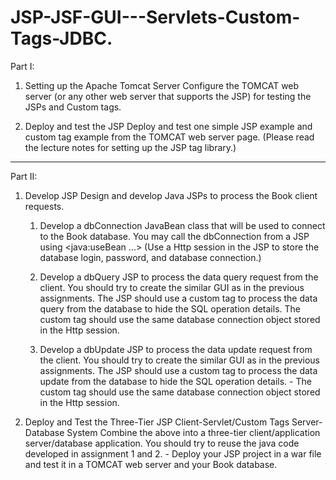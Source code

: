 # JSP-JSF-GUI---Servlets-Custom-Tags-JDBC.

Part I:  
1. Setting up the Apache Tomcat Server  Configure the TOMCAT web server (or any other web server that supports the JSP) for testing the JSPs and Custom tags.  

2. Deploy and test the JSP  Deploy and test one simple JSP example and custom tag example from the TOMCAT web server page.  (Please read the lecture notes for setting up the JSP tag library.) 

--------------------------------------------------------------------------------------------  

Part II:  
1. Develop JSP  Design and develop Java JSPs to process the Book client requests. 
    
    1. Develop a dbConnection JavaBean class that will be used to connect to the Book database.   You may call the dbConnection from a JSP using &lt;java:useBean ...>  (Use a Http session in the JSP to store the database login, password, and database connection.) 
    
    2. Develop a dbQuery JSP to process the data query request from the client.  You should try to create the similar GUI as in the previous assignments.   The JSP should use a custom tag to process the data query from the database to hide the SQL operation details.  The custom tag should use the same database connection object stored in the Http session. 
    
    3. Develop a dbUpdate JSP to process the data update request from the client. You should try to create the similar GUI as in the previous assignments.  The JSP should use a custom tag to process the data update from the database to hide the SQL operation details.    - The custom tag should use the same database connection object stored in the Http session. 
    

2. Deploy and Test the Three-Tier JSP Client-Servlet/Custom Tags Server-Database System  Combine the above into a three-tier client/application server/database application.  You should try to reuse the java code developed in assignment 1 and 2.  - Deploy your JSP project in a war file and test it in a TOMCAT web server and your Book database.
